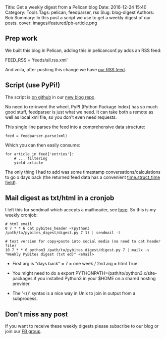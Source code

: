 Title: Get a weekly digest from a Pelican blog
Date: 2016-12-24 15:40
Category: Tools
Tags: pelican, feedparser, rss
Slug: blog-digest
Authors: Bob
Summary: In this post a script we use to get a weekly digest of our posts.
cover: images/featured/pb-article.png

## Prep work

We built this blog in Pelican, adding this in pelicanconf.py adds an RSS feed:

FEED_RSS = 'feeds/all.rss.xml'

And voila, after pushing this change we have [our RSS feed](http://pybit.es/feeds/all.rss.xml).

## Script (use PyPi!)

The script is [on github](https://github.com/pybites/blog_code/tree/master/pybites_digest) in our [new blog repo](https://github.com/pybites/blog_code).

No need to re-invent the wheel, PyPI (Python Package Index) has so much good stuff, feedparser is just what we need. It can take both a remote as well as local xml file, so you don't even need requests. 

This single line parses the feed into a comprehensive data structure:

    feed = feedparser.parse(xml)

Which you can then easily consume: 

	for article in feed['entries']:
		# ... filtering
        yield article

The only thing I had to add was some timestamp conversations/calculations to go x days back (the returned feed data has a convenient [time.struct_time field](https://docs.python.org/3.5/library/time.html#time.struct_time)).

## Mail digest as txt/html in a cronjob

I left this for sendmail which accepts a mailheader, see [here](http://stackoverflow.com/questions/24010230/mailx-send-html-message). So this is my weekly cronjob:

	# html email 
	0 7 * * 6 cat pybites_header <(python3 /path/to/pybites_digest/digest.py 7 1) | sendmail -t

	# text version for copy+paste into social media (no need to cat header file)
	10 7 * * 6 python3 /path/to/pybites_digest/digest.py 7 | mailx -s "Weekly PyBites digest (txt ed)" <email>

* First arg is "days back" = 7 = one week / 2nd arg = html True

* You might need to do a export PYTHONPATH=/path/to/python3.x/site-packages if you installed Python3 in your $HOME on a shared hosting provider. 

* The '<()' syntax is a nice way in Unix to join in output from a subprocess.

## Don't miss any post

If you want to receive these weekly digests please subscribe to our blog or join our [FB group](https://www.facebook.com/groups/1305028816183522/).

